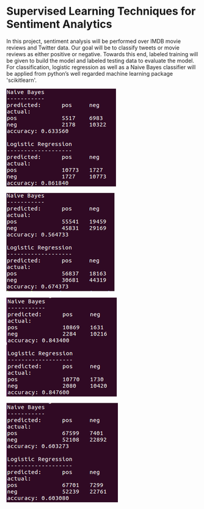 # Supervised Learning Techniques for Sentiment Analytics

In this project, sentiment analysis will be performed over IMDB movie reviews and Twitter data. Our goal will be to classify tweets or movie reviews as either positive or negative. Towards this end, labeled training will be given to build the model and labeled testing data to evaluate the model. For classification, logistic regression as well as a Naive Bayes classifier will be applied from python’s well regarded machine learning package 'scikitlearn'.

![GitHub Logo](DOC1.PNG)

![GitHub Logo](DOC2.PNG)

![GitHub Logo](NLP1.PNG)

![GitHub Logo](NLP2.PNG)
